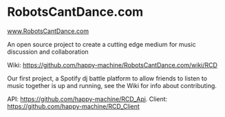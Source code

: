 # RobotsCantDance.com
www.RobotsCantDance.com

An open source project to create a cutting edge medium for music discussion and collaboration

Wiki: https://github.com/happy-machine/RobotsCantDance.com/wiki/RCD

Our first project, a Spotify dj battle platform to allow friends to listen to music together is up and running, see the Wiki for info about contributing.

  API: https://github.com/happy-machine/RCD_Api.
  Client:  https://github.com/happy-machine/RCD_Client
